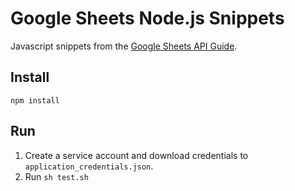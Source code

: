 # Google Sheets Node.js Snippets

Javascript snippets from the [Google Sheets API Guide](https://developers.google.com/sheets/api/guides/concepts).

## Install

`npm install`

## Run

1. Create a service account and download credentials to `application_credentials.json`.
1. Run `sh test.sh`
